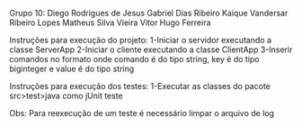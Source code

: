 Grupo 10:
	Diego Rodrigues de Jesus
	Gabriel Dias Ribeiro
	Kaique Vandersar Ribeiro Lopes
	Matheus Silva Vieira
	Vitor Hugo Ferreira
	
Instruções para execução do projeto:
	1-Iniciar o servidor executando a classe ServerApp
	2-Iniciar o cliente executando a classe ClientApp
	3-Inserir comandos no formato <comando key:value> onde comando é do tipo string, key é do tipo biginteger e value é do tipo string
	
Instruções para execução dos testes:
	1-Executar as classes do pacote src>test>java como jUnit teste
	
Obs: Para reexecução de um teste é necessário limpar o arquivo de log
